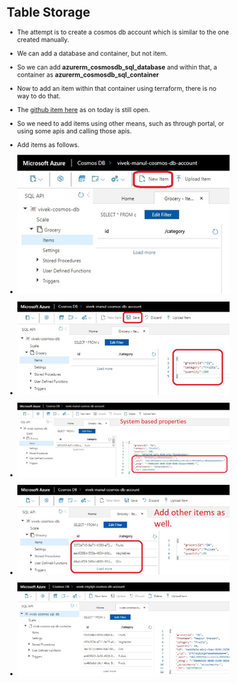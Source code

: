 # Table Storage

- The attempt is to create a cosmos db account which is similar to the one created manually.

- We can add a database and container, but not item. 

- So we can add **azurerm_cosmosdb_sql_database** and within that, a container as **azurerm_cosmosdb_sql_container**

- Now to add an item within that container using terraform, there is no way to do that. 

- The [github item here](https://github.com/hashicorp/terraform-provider-azurerm/issues/9023) as on today is still open.

- So we need to add items using other means, such as through portal, or using some apis and calling those apis.

- Add items as follows.

- ![Add items](./images/1AddItems1.jpg)

- ![Add items](./images/1AddItems2.jpg)

- ![Add items](./images/1AddItems3.jpg)

- ![Add items](./images/1AddItems4.jpg)

- ![Add items](./images/1AddItems5.jpg)


  
